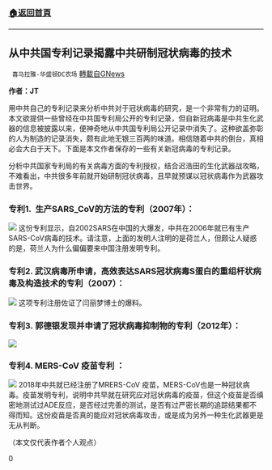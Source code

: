 ###  [:house:返回首頁](https://github.com/ourhimalayas/txt)
---

## 从中共国专利记录揭露中共研制冠状病毒的技术
` 喜马拉雅-华盛顿DC农场` [轉載自GNews](https://gnews.org/zh-hans/725716/)

**作者：JT**

用中共自己的专利记录来分析中共对于冠状病毒的研究，是一个非常有力的证明。本文欲提供一些曾经在中共国专利局公开的专利记录，但自新冠病毒是中共生化武器的信息被披露以来，便神奇地从中共国专利局公开记录中消失了。这种欲盖弥彰的人为制造的记录消失，颇有此地无银三百两的味道。相信随着中共的倒台，真相必会大白于天下。下面是本文作者保存的一些有关新冠病毒的专利记录。

分析中共国家专利局的有关病毒方面的专利授权，结合迟浩田的生化武器战攻略，不难看出，中共很多年前就开始研制冠状病毒，且早就预谋以冠状病毒作为武器攻击世界。

### 专利1.  生产SARS\_CoV的方法的专利（2007年）：
![]()![](https://gnews.org/wp-content/uploads/2021/01/Picture1-11.png)
这份专利显示，自2002SARS在中国的大爆发，中共在2006年就已有生产SARS-CoV病毒的技术。请注意，上面的发明人注明的是荷兰人，但颇让人疑惑的是，荷兰人为什么偏偏要来中国注册发明专利。

### 专利2. 武汉病毒所申请，高效表达SARS冠状病毒S蛋白的重组杆状病毒及构造技术的专利（2007）：


![]()![](https://gnews.org/wp-content/uploads/2021/01/Picture2-1.png)
这项专利注册佐证了闫丽梦博士的爆料。

### 专利3. 郭德银发现并申请了冠状病毒抑制物的专利（2012年）：
![]()![](https://gnews.org/wp-content/uploads/2021/01/Picture3.png)
### 专利4. MERS-CoV 疫苗专利 ：
![]()![](https://gnews.org/wp-content/uploads/2021/01/Picture4.png)
2018年中共就已经注册了MRERS-CoV 疫苗，MERS-CoV也是一种冠状病毒。疫苗发明专利，说明中共早就在研究应对冠状病毒的疫苗，但这个疫苗是否缜密地测试过ADE反应，是否经过完善的测试，是否有过严密长期的追踪结果都不得而知。这份疫苗是否真的能应对冠状病毒攻击，或是成为另外一种生化武器更是无从判断。

（本文仅代表作者个人观点）

0
